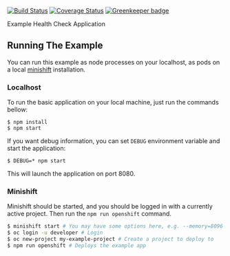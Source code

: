 [![Build Status](https://travis-ci.org/nodeshift-starters/nodejs-health-check.svg?branch=master)](https://travis-ci.org/nodeshift-starters/nodejs-health-check) [![Coverage Status](https://coveralls.io/repos/github/nodeshift-starters/nodejs-health-check/badge.svg?branch=master)](https://coveralls.io/github/nodeshift-starters/nodejs-health-check?branch=master) [![Greenkeeper badge](https://badges.greenkeeper.io/nodeshift-starters/nodejs-health-check.svg)](https://greenkeeper.io/)

Example Health Check Application

## Running The Example

You can run this example as node processes on your localhost, as pods on a local
[minishift](https://github.com/minishift/minishift/releases) installation.

### Localhost

To run the basic application on your local machine, just run the commands bellow:

```
$ npm install
$ npm start
```

If you want debug information, you can set `DEBUG` environment variable and start the application:

```
$ DEBUG=* npm start
```

This will launch the application on port 8080.

### Minishift

Minishift should be started, and you should be logged in with a currently
active project. Then run the `npm run openshift` command.

```sh
$ minishift start # You may have some options here, e.g. --memory=8096 --vm-driver=virtualbox
$ oc login -u developer # Login
$ oc new-project my-example-project # Create a project to deploy to
$ npm run openshift # Deploys the example app
```
